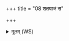 +++
title = "08 शतयाजं स"

+++
<details><summary>मूलम् (WS)</summary>

शतयाजं स यजते नैनं ऋण्वन्त्यग्नयः ।  
जिन्वन्ति सर्वे तं देवा यो ब्राह्मण ऋषभमाजुहोति ॥ ८ ॥
</details>